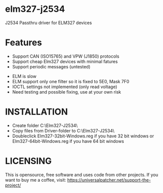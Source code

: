 # elm327-j2534
J2534 Passthru driver for ELM327 devices

# Features
+ Support CAN (ISO15765) and VPW (J1850) protocols
+ Support cheap Elm327 devices with minimal fatures
+ Support periodic messages (untested)
- ELM is slow
- ELM support only one filter so it is fixed to 5E0, Mask 7F0
- IOCTL settings not implemented (only read voltage)
- Need testing and possible fixing, use at your own risk

# INSTALLATION
* Create folder C:\Elm327-J2534\
* Copy files from Driver-folder to C:\Elm327-J2534\
* Doubleclick Elm327-32bit-Windows.reg if you have 32 bit windows or Elm327-64bit-Windows.reg if you have 64 bit windows

# LICENSING
This is opensource, free software and uses code from other projects. 
If you want to buy me a coffee, visit:
https://universalpatcher.net/support-the-project/


